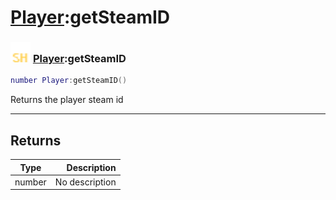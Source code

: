 # [Player](../player/README.md):getSteamID

### <img src="../../.gitbook/assets/shared.png" width="32" height="32" /> [Player](../player/README.md):getSteamID

```lua
number Player:getSteamID()
```

Returns the player steam id<br>

-----------------
## Returns

| Type   | Description |
| ------ | ----------: |
| number | No description |
